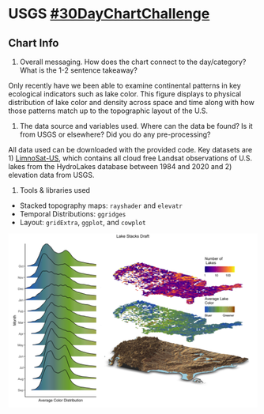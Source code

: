 # USGS [#30DayChartChallenge](https://twitter.com/30DayChartChall)

## Chart Info

1.  Overall messaging. How does the chart connect to the day/category? What is the 1-2 sentence takeaway?

Only recently have we been able to examine continental patterns in key ecological indicators such as lake color. This figure displays to physical distribution of lake color and density across space and time along with how those patterns match up to the topographic layout of the U.S.

1.  The data source and variables used. Where can the data be found? Is it from USGS or elsewhere? Did you do any pre-processing?

All data used can be downloaded with the provided code. Key datasets are 1) [LimnoSat-US](https://doi.org/10.5281/zenodo.4139694), which contains all cloud free Landsat observations of U.S. lakes from the HydroLakes database between 1984 and 2020 and 2) elevation data from USGS.

1.  Tools & libraries used

-   Stacked topography maps: `rayshader` and `elevatr`
-   Temporal Distributions: `ggridges`
-   Layout: `gridExtra`, `ggplot`, and `cowplot`

![DraftFigure](gg_lake_stacks.png)
